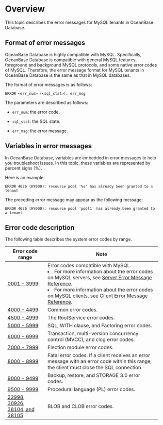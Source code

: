 # Overview

This topic describes the error messages for MySQL tenants in OceanBase Database.

## Format of error messages

OceanBase Database is highly compatible with MySQL. Specifically, OceanBase Database is compatible with general MySQL features, foreground and background MySQL protocols, and some native error codes of MySQL. Therefore, the error message format for MySQL tenants in OceanBase Database is the same as that in MySQL databases.

The format of error messages is as follows:

```unknow
ERROR <err_num> (<sql_stat>): err_msg
```

The parameters are described as follows:

* `err_num`: the error code.

* `sql_stat`: the SQL state.

* `err_msg`: the error message.

## Variables in error messages

In OceanBase Database, variables are embedded in error messages to help you troubleshoot issues. In this topic, these variables are represented by percent signs (%).

Here is an example:

```unknow
ERROR 4626 (HY000): resource pool '%s' has already been granted to a tenant
```

The preceding error message may appear as the following message:

```unknow
ERROR 4626 (HY000): resource pool 'pool1' has already been granted to a tenant
```

## Error code description

The following table describes the system error codes by range.

| Error code range | Note |
|---------------------|-------------------------|
| [0001 \- 3999](../600.error-code-of-mysql-mode/200.0001-3999-of-mysql-mode.md) | Error codes compatible with MySQL.  <li>For more information about the error codes on MySQL servers, see [Server Error Message Reference](https://dev.mysql.com/doc/mysql-errors/8.0/en/server-error-reference.html).   <li>For more information about the error codes on MySQL clients, see [Client Error Message Reference](https://dev.mysql.com/doc/mysql-errors/8.0/en/client-error-reference.html). |
| [4000 \- 4499](../600.error-code-of-mysql-mode/300.4000-4499-of-mysql-mode.md) | Common error codes.  |
| [4500 \- 4999](../600.error-code-of-mysql-mode/400.4500-4999-of-mysql-mode.md) | The RootService error codes.  |
| [5000 \- 5999](../600.error-code-of-mysql-mode/500.5000-5999-of-mysql-mode.md) | SQL, WITH clause, and Factoring error codes.  |
| [6000 \- 6999](../600.error-code-of-mysql-mode/600.6000-6999-of-mysql-mode.md) | Transaction, multi-version concurrency control (MVCC), and clog error codes.  |
| [7000 \- 7999](../600.error-code-of-mysql-mode/700.7000-7999-of-mysql-mode.md) | Election module error codes.  |
| [8000 \- 8999](../600.error-code-of-mysql-mode/800.8000-8999-of-mysql-mode.md) | Fatal error codes.  If a client receives an error message with an error code within this range, the client must close the SQL connection.  |
| [9000 \- 9499](../600.error-code-of-mysql-mode/900.9000-9499-of-mysql-mode.md) | Backup, restore, and STORAGE 3.0 error codes.  |
| [9500 \- 9999](../600.error-code-of-mysql-mode/1000.9500-9999-of-mysql-mode.md) | Procedural language (PL) error codes.  |
| [22998, 30926, 38104, and 38105](../600.error-code-of-mysql-mode/1100.22998-30926-38104-38105-of-mysql-mode.md) | BLOB and CLOB error codes.  |
